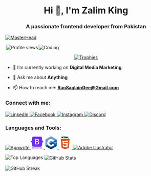<h1 align="center">Hi 👋, I'm Zalim King</h1>
<h3 align="center">A passionate frontend developer from Pakistan</h3>

[![MasterHead](https://media.giphy.com/media/qgQUggAC3Pfv687qPC/giphy.gif)](https://rishavchanda.io)

<img align="right" alt="Coding" width="400" src="https://media.giphy.com/media/ZVik7pBtu9dNS/giphy.gif" />

<p align="center"> 
  <img src="https://komarev.com/ghpvc/?username=raosaqlainking&label=Profile%20views&color=0e75b6&style=flat" alt="Profile views" /> 
</p>

<p align="center">
  <a href="https://github.com/ryo-ma/github-profile-trophy">
    <img src="https://github-profile-trophy.vercel.app/?username=raosaqlainking" alt="Trophies" />
  </a>
</p>

- 🔭 I’m currently working on **Digital Media Marketing**

- 💬 Ask me about **Anything**

- 📫 How to reach me: **RaoSaqlainGee@Gmail.com**

<h3 align="left">Connect with me:</h3>
<p align="left">
  <a href="https://linkedin.com/in/your-linkedin-username" target="blank">
    <img align="center" src="https://raw.githubusercontent.com/rahuldkjain/github-profile-readme-generator/master/src/images/icons/Social/linked-in-alt.svg" alt="LinkedIn" height="30" width="40" />
  </a>
  <a href="https://facebook.com/your-facebook-username" target="blank">
    <img align="center" src="https://raw.githubusercontent.com/rahuldkjain/github-profile-readme-generator/master/src/images/icons/Social/facebook.svg" alt="Facebook" height="30" width="40" />
  </a>
  <a href="https://instagram.com/zalimmarketing" target="blank">
    <img align="center" src="https://raw.githubusercontent.com/rahuldkjain/github-profile-readme-generator/master/src/images/icons/Social/instagram.svg" alt="Instagram" height="30" width="40" />
  </a>
  <a href="https://discord.com/invite/RhfqQ2YG" target="blank">
    <img align="center" src="https://raw.githubusercontent.com/rahuldkjain/github-profile-readme-generator/master/src/images/icons/Social/discord.svg" alt="Discord" height="30" width="40" />
  </a>
</p>

<h3 align="left">Languages and Tools:</h3>
<p align="left"> 
  <a href="https://appwrite.io" target="_blank" rel="noreferrer"> 
    <img src="https://www.vectorlogo.zone/logos/appwriteio/appwriteio-icon.svg" alt="Appwrite" width="40" height="40"/> 
  </a> 
  <a href="https://getbootstrap.com" target="_blank" rel="noreferrer"> 
    <img src="https://raw.githubusercontent.com/devicons/devicon/master/icons/bootstrap/bootstrap-plain-wordmark.svg" alt="Bootstrap" width="40" height="40"/> 
  </a> 
  <a href="https://www.w3schools.com/cpp/" target="_blank" rel="noreferrer"> 
    <img src="https://raw.githubusercontent.com/devicons/devicon/master/icons/cplusplus/cplusplus-original.svg" alt="C++" width="40" height="40"/> 
  </a> 
  <a href="https://www.w3.org/html/" target="_blank" rel="noreferrer"> 
    <img src="https://raw.githubusercontent.com/devicons/devicon/master/icons/html5/html5-original-wordmark.svg" alt="HTML5" width="40" height="40"/> 
  </a> 
  <a href="https://www.adobe.com/in/products/illustrator.html" target="_blank" rel="noreferrer"> 
    <img src="https://www.vectorlogo.zone/logos/adobe_illustrator/adobe_illustrator-icon.svg" alt="Adobe Illustrator" width="40" height="40"/> 
  </a> 
</p>

<p><img align="left" src="https://github-readme-stats.vercel.app/api/top-langs?username=raosaqlainking&show_icons=true&locale=en&layout=compact" alt="Top Languages" /></p>

<p>&nbsp;<img align="center" src="https://github-readme-stats.vercel.app/api?username=raosaqlainking&show_icons=true&locale=en" alt="GitHub Stats" /></p>

<p><img align="center" src="https://github-readme-streak-stats.herokuapp.com/?user=raosaqlainking&" alt="GitHub Streak" /></p>
